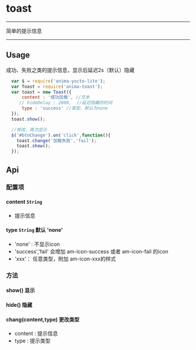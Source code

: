 # toast

---

简单的提示信息

---

## Usage

成功、失败之类的提示信息，显示后延迟2s（默认）隐藏

```javascript
  var $ = require('anima-yocto-lite');
  var Toast = require('anima-toast');
  var toast = new Toast({
      content : '成功加载', //文本
     // hideDelay : 2000,  //延迟隐藏的时间
      type : 'success' //类型，默认为none
  });
  toast.show();

  //修改，再次显示
  $('#btnChange').on('click',function(){
    toast.change('加载失败','fail');
    toast.show();
  });
```

## Api

### 配置项

#### content `String` 
  
  * 提示信息

#### type `String` 默认 'none'

  * 'none' : 不显示icon
  * 'success','fail' 会增加 am-icon-success 或者 am-icon-fail 的icon
  * 'xxx'： 任意类型，附加 am-icon-xxx的样式


### 方法

#### show() 显示

#### hide() 隐藏

#### chang(content,type) 更改类型

  * content : 提示信息
  * type : 提示类型

